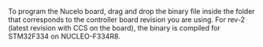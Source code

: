 To program the Nucelo board, drag and drop the binary file inside the folder that corresponds to the controller board revision you are using. For rev-2 (latest revision with CCS on the board), the binary is compiled for STM32F334 on NUCLEO-F334R8.